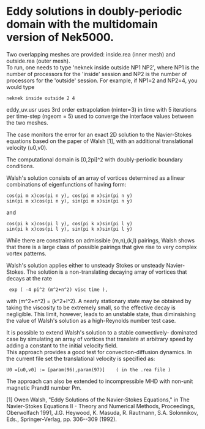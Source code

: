 #  Eddy solutions in doubly-periodic domain with the multidomain version of Nek5000.


Two overlapping meshes are provided: 
inside.rea (inner mesh) and outside.rea (outer mesh).  
To run, one needs to type 'neknek inside outside NP1 NP2', 
where NP1 is the number of processors for the 'inside' session 
and NP2 is the number of processors for the 'outside' session. 
For example, if NP1=2 and NP2=4, you would type 

````
neknek inside outside 2 4
````  

eddy_uv.usr uses 3rd order extrapolation (ninter=3) in time
with 5 iterations per time-step (ngeom = 5) used to converge the
interface values between the two meshes.

The case monitors the error for an exact 2D solution
to the Navier-Stokes equations based on the paper of Walsh [1],
with an additional translational velocity (u0,v0).

The computational domain is [0,2pi]^2 with doubly-periodic 
boundary conditions.

Walsh's solution consists of an array of vortices determined 
as a linear combinations of eigenfunctions of having form:

    cos(pi m x)cos(pi n y), cos(pi m x)sin(pi n y)
    sin(pi m x)cos(pi n y), sin(pi m x)sin(pi n y)

and

    cos(pi k x)cos(pi l y), cos(pi k x)sin(pi l y)
    sin(pi k x)cos(pi l y), sin(pi k x)sin(pi l y)

While there are constraints on admissible (m,n),(k,l)
pairings, Walsh shows that there is a large class of
possible pairings that give rise to very complex vortex
patterns.

Walsh's solution applies either to unsteady Stokes or 
unsteady Navier-Stokes.  The solution is a non-translating
decaying array of vortices that decays at the rate 

     exp ( -4 pi^2 (m^2+n^2) visc time ),

with (m^2+n^2) = (k^2+l^2). A nearly stationary state may
be obtained by taking the viscosity to be extremely small,
so the effective decay is negligible.   This limit, however,
leads to an unstable state, thus diminsishing the value of 
Walsh's solution as a high-Reynolds number test case.

It is possible to extend Walsh's solution to a stable convectively-
dominated case by simulating an array of vortices that translate
at arbitrary speed by adding a constant to the initial velocity field.  
This approach provides a good test for convection-diffusion dynamics.
In the current file set the translational velocity is specified as:

    U0 =[u0,v0] := [param(96),param(97)]    ( in the .rea file )

The approach can also be extended to incompressible MHD with non-unit
magnetic Prandtl number Pm.

[1] Owen Walsh, "Eddy Solutions of the Navier-Stokes Equations,"
in The Navier-Stokes Equations II - Theory and Numerical Methods,
Proceedings, Oberwolfach 1991, J.G. Heywood, K. Masuda,
R. Rautmann,  S.A. Solonnikov, Eds., Springer-Verlag, pp. 306--309 (1992).

